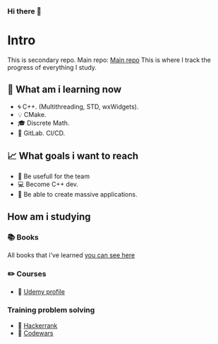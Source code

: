 ### Hi there 👋

# Intro

This is secondary repo. Main repo: [Main repo](https://github.com/AlexandrPirogov)
This is where I track the progress of everything I study.


## 📘 What am i learning now
- 🌀 C++. (Multithreading, STD, wxWidgets).
- 💡 CMake.
- 🎓 Discrete Math.
- 🚚 GitLab. CI/CD.

## 📈 What goals i want to reach
- 💯 Be usefull for the team
- 💻 Become C++ dev.
- 🚀 Be able to create massive applications. 

## How am i studying

### 📚 Books

All books that i've learned [you can see here](https://github.com/eduAlexandrPirogov/books)

### ✏️ Courses

- 📑 [Udemy profile](https://www.udemy.com/user/edualexandrpirogov/)

### Training problem solving

- 📗 [Hackerrank](https://www.hackerrank.com/eduPirogov)
- 📕 [Codewars](https://www.codewars.com/users/eduAlexandrPirogov)
<!--
**eduAlexandrPirogov/eduAlexandrPirogov** is a ✨ _special_ ✨ repository because its `README.md` (this file) appears on your GitHub profile.

Here are some ideas to get you started:

- 🔭 I’m currently working on ...
- 🌱 I’m currently learning ...
- 👯 I’m looking to collaborate on ...
- 🤔 I’m looking for help with ...
- 💬 Ask me about ...
- 📫 How to reach me: ...
- 😄 Pronouns: ...
- ⚡ Fun fact: ...
-->
